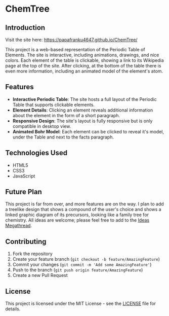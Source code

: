 # ChemTree

## Introduction

Visit the site here: https://papafranku4647.github.io/ChemTree/

This project is a web-based representation of the Periodic Table of Elements. The site is interactive, including animations, drawings, and nice colors. Each element of the table is clickable, showing a link to its Wikipedia page at the top of the site. After clicking, at the bottom of the table there is even more information, including an animated model of the element's atom.

## Features

- **Interactive Periodic Table**: The site hosts a full layout of the Periodic Table that supports clickable elements.
- **Element Details**: Clicking an element reveals additional information about the element in the form of a short paragraph.
- **Responsive Design**: The site's layout is fully responsive but is only compatible in desktop view.
- **Animated Bohr Model**: Each element can be clicked to reveal it's model, under the Table and next to the facts paragraph.

## Technologies Used

- HTML5
- CSS3
- JavaScript

## Future Plan

This project is far from over, and more features are on the way. I plan to add a treelike design that shows a compound of the user's choice and shows a linked graphic diagram of its precursors, looking like a family tree for chemistry. All ideas are welcome; please feel free to add to the [Ideas Megathread](https://github.com/PapaFranku4647/ChemTree/discussions/2).

## Contributing

1. Fork the repository
2. Create your feature branch (`git checkout -b feature/AmazingFeature`)
3. Commit your changes (`git commit -m 'Add some AmazingFeature'`)
4. Push to the branch (`git push origin feature/AmazingFeature`)
5. Create a new Pull Request

## License

This project is licensed under the MIT License - see the [LICENSE](LICENSE) file for details.
